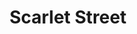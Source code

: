 ---
layout: film

excerpt: When a man in mid-life crisis befriends a young woman, her venal fiancé persuades her to con him out of some of the fortune she thinks he has.
title: Scarlet Street
runtime: 103
genre:
- Drama
- Film Noir
- Thriller
silent: no
decade: 1940s
recommended: yes
image:  /feature-images/Scarlet-Street-1945.jpg
video: https://www.youtube.com/embed/xKCLLXf3ONQ?rel=0&amp;controls=0&amp;showinfo=0
synopsis: When a man in mid-life crisis befriends a young woman, her venal fiancé persuades her to con him out of some of the fortune she thinks he has.
director: Fritz Lang
year: 1945
country: USA 
cast:
- Edward G. Robinson
- Joan Bennett
- Dan Duryea
imdb: http://www.imdb.com/title/tt0038057/?ref_=nv_sr_1

---